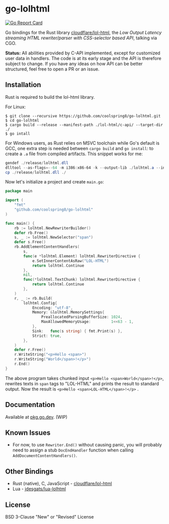 # go-lolhtml

[![Go Report Card](https://goreportcard.com/badge/github.com/coolspring8/go-lolhtml)](https://goreportcard.com/report/github.com/coolspring8/go-lolhtml)

Go bindings for the Rust library [cloudflare/lol-html](https://github.com/cloudflare/lol-html/), the *Low Output Latency streaming HTML rewriter/parser with CSS-selector based API*, talking via CGO.

**Status:** All abilities provided by C-API implemented, except for customized user data in handlers. The code is at its early stage and the API is therefore subject to change. If you have any ideas on how API can be better structured, feel free to open a PR or an issue.

## Installation

Rust is required to build the lol-html library.

For Linux:

```shell
$ git clone --recursive https://github.com/coolspring8/go-lolhtml.git
$ cd go-lolhtml
$ cargo build --release --manifest-path ./lol-html/c-api/ --target-dir ./
$ go intall
```

For Windows users, as Rust relies on MSVC toolchain while Go's default is GCC, one extra step is needed between `cargo build` and `go install`: to create a `.a` file from compiled artifacts. This snippet works for me:

```powershell
gendef ./release/lolhtml.dll
dlltool --as-flags=--64 -m i386:x86-64 -k --output-lib ./lolhtml.a --input-def lolhtml.def
cp ./release/lolhtml.dll ./
```

Now let's initialize a project and create `main.go`:

```go
package main

import (
    "fmt"
    "github.com/coolspring8/go-lolhtml"
)

func main() {
	rb := lolhtml.NewRewriterBuilder()
	defer rb.Free()
	s, _ := lolhtml.NewSelector("span")
	defer s.Free()
	rb.AddElementContentHandlers(
		s,
		func(e *lolhtml.Element) lolhtml.RewriterDirective {
			e.SetInnerContentAsRaw("LOL-HTML")
			return lolhtml.Continue
		},
		nil,
		func(*lolhtml.TextChunk) lolhtml.RewriterDirective {
			return lolhtml.Continue
		},
	)
	r, _ := rb.Build(
		lolhtml.Config{
			Encoding: "utf-8",
			Memory: &lolhtml.MemorySettings{
				PreallocatedParsingBufferSize: 1024,
				MaxAllowedMemoryUsage:         1<<63 - 1,
			},
			Sink:   func(s string) { fmt.Print(s) },
			Strict: true,
		},
	)
	defer r.Free()
	r.WriteString("<p>Hello <span>")
	r.WriteString("World</span>!</p>")
	r.End()
}
```

The above program takes chunked input `<p>Hello <span>World</span>!</p>`, rewrites texts in `span` tags to "LOL-HTML" and prints the result to standard output. Now the result is ``<p>Hello <span>LOL-HTML</span>!</p>`` .

## Documentation

Available at [pkg.go.dev](https://pkg.go.dev/github.com/coolspring8/go-lolhtml). (WIP)

## Known Issues

- For now, to use `Rewriter.End()` without causing panic, you will probably need to assign a stub `DocEndHandler` function when calling `AddDocumentContentHandlers()`.

## Other Bindings

- Rust (native), C, JavaScript - [cloudflare/lol-html](https://github.com/cloudflare/lol-html/)
- Lua - [jdesgats/lua-lolhtml](https://github.com/jdesgats/lua-lolhtml/)

## License

BSD 3-Clause "New" or "Revised" License